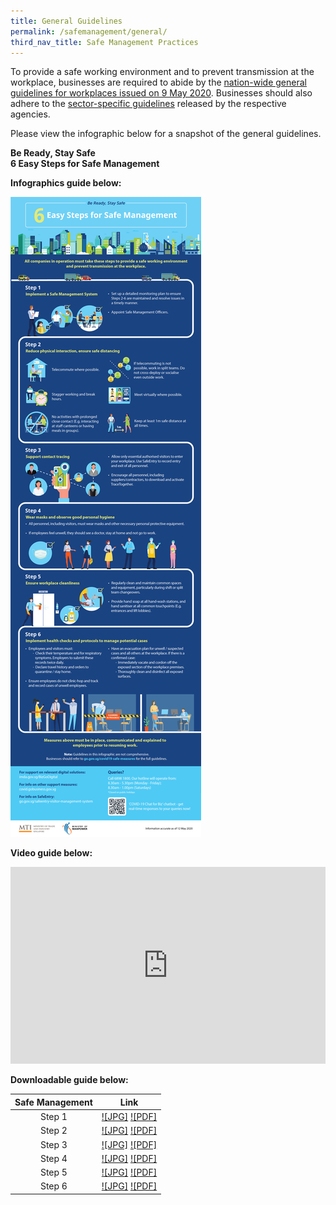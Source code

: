 ```yaml
---
title: General Guidelines
permalink: /safemanagement/general/
third_nav_title: Safe Management Practices
---
```


To provide a safe working environment and to prevent transmission at the workplace, businesses are required to abide by the <a href = "https://www.mom.gov.sg/covid-19/requirements-for-safe-management-measures">nation-wide general guidelines for workplaces issued on 9 May 2020</a>. Businesses should also adhere to the <a href = "/safemanagement/sector/fnb/">sector-specific guidelines</a> released by the respective agencies.

Please view the infographic below for a snapshot of the general guidelines.


**Be Ready, Stay Safe**<br>
**6 Easy Steps for Safe Management**

**Infographics guide below:**

[![Safe Management Practices](/images/safemanagement.jpg)](/safemanagement/general/)

**Video guide below:**

<iframe width="100%" height="315" src="https://www.youtube.com/embed/Gu1w_Yz21JE" frameborder="0" allow="accelerometer; autoplay; encrypted-media; gyroscope; picture-in-picture" allowfullscreen></iframe>

**Downloadable guide below:**

| Safe Management |    Link     |
| :-------------: | :---------: |
|     Step 1      |[![JPG]](/safemanagement/general/) [![PDF]](/safemanagement/general/)|
|     Step 2      |[![JPG]](/safemanagement/general/) [![PDF]](/safemanagement/general/)|
|     Step 3      |[![JPG]](/safemanagement/general/) [![PDF]](/safemanagement/general/)|
|     Step 4      |[![JPG]](/safemanagement/general/) [![PDF]](/safemanagement/general/)|
|     Step 5      |[![JPG]](/safemanagement/general/) [![PDF]](/safemanagement/general/)|
|     Step 6      |[![JPG]](/safemanagement/general/) [![PDF]](/safemanagement/general/)|
